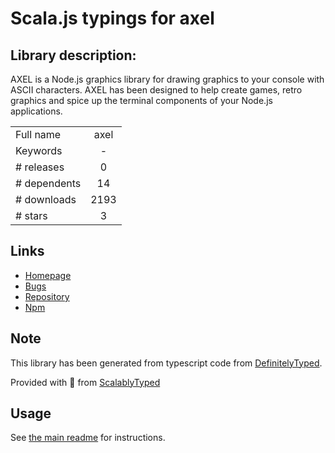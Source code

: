 
# Scala.js typings for axel


## Library description:
AXEL is a Node.js graphics library for drawing graphics to your console with ASCII characters. AXEL has been designed to help create games, retro graphics and spice up the terminal components of your Node.js applications.

|                    |                 |
| ------------------ | :-------------: |
| Full name          | axel |
| Keywords           | - |
| # releases         | 0 |
| # dependents       | 14 |
| # downloads        | 2193 |
| # stars            | 3 |

## Links
- [Homepage](https://github.com/f1lt3r/axel)
- [Bugs](https://github.com/f1lt3r/axel/issues)
- [Repository](https://github.com/f1lt3r/axel)
- [Npm](https://www.npmjs.com/package/axel)
    


## Note
This library has been generated from typescript code from [DefinitelyTyped](https://definitelytyped.org).

Provided with :purple_heart: from [ScalablyTyped](https://github.com/oyvindberg/ScalablyTyped)

## Usage
See [the main readme](../../readme.md) for instructions.


